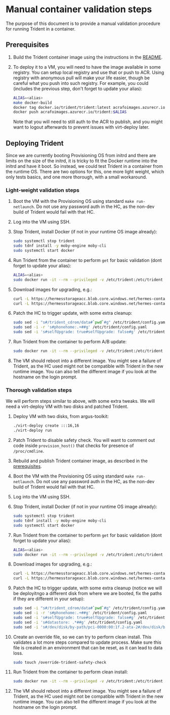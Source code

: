 # Manual container validation steps

The purpose of this document is to provide a manual validation procedure for
running Trident in a container.

## Prerequisites

1. Build the Trident container image using the instructions in the
   [README](../README.md#running-from-container).

2. To deploy it to a VM, you will need to have the image available in some
   registry. You can setup local registry and use that or push to ACR. Using
   registry with anonymous pull will make your life easier, though be careful
   what you push into such registry. For example, you could (includes the
   previous step, don't forget to update your alias):

   ```bash
   ALIAS=<alias>
   make docker-build
   docker tag docker.io/trident/trident:latest acrafoimages.azurecr.io/trident:$ALIAS
   docker push acrafoimages.azurecr.io/trident:$ALIAS
   ```

   Note that you will need to still auth to the ACR to publish, and you might
   want to logout afterwards to prevent issues with virt-deploy later.

## Deploying Trident

Since we are currently booting Provisioning OS from initrd and there are limits
on the size of the initrd, it is tricky to fit the Docker runtime into the
initrd and have it boot. So instead, we could test Trident in a container from
the runtime OS. There are two options for this, one more light weight, which
only tests basics, and one more thorough, with a small workaround.

### Light-weight validation steps

1. Boot the VM with the Provisioning OS using standard `make run-netlaunch`. Do
   not use any password auth in the HC, as the non-dev build of Trident would
   fail with that HC.
2. Log into the VM using SSH.
3. Stop Trident, install Docker (if not in your runtime OS image already):

   ```bash
   sudo systemctl stop trident
   sudo tdnf install -y moby-engine moby-cli
   sudo systemctl start docker
   ```

4. Run Trident from the container to perform `get` for basic validation (dont
   forget to update your alias):

   ```bash
   ALIAS=<alias>
   sudo docker run -it --rm --privileged -v /etc/trident:/etc/trident -v /var/lib/trident:/var/lib/trident -v /:/host --pid host acrafoimages.azurecr.io/trident:$ALIAS get
   ```

5. Download images for upgrading, e.g.:

   ```bash
   curl -L https://hermesstorageacc.blob.core.windows.net/hermes-container/452619/boot_v452619.raw.zst -o esp.rawzst
   curl -L https://hermesstorageacc.blob.core.windows.net/hermes-container/452619/root_v452619.raw.zst -o root.rawzst
   ```

6. Patch the HC to trigger update, with some extra cleanup:

   ```bash
   sudo sed -i "s#/trident_cdrom/data#`pwd`#g" /etc/trident/config.yaml
   sudo sed -i -r 's#phonehome:.+##g' /etc/trident/config.yaml
   sudo sed -i 's#selfUpgrade: true#selfUpgrade: false#g' /etc/trident/config.yaml
   ```

7. Run Trident from the container to perform A/B update:

   ```bash
   sudo docker run -it --rm --privileged -v /etc/trident:/etc/trident -v /var/lib/trident:/var/lib/trident -v /:/host -v /dev:/dev -v /run/udev:/run/udev -v /sys:/sys -v /run/systemd:/run/systemd -v `pwd`:`pwd` --pid host acrafoimages.azurecr.io/trident:$ALIAS run -v DEBUG
   ```

8. The VM should reboot into a different image. You might see a failure of
   Trident, as the HC used might not be compatible with Trident in the new
   runtime image. You can also tell the different image if you look at the
   hostname on the login prompt.

### Thorough validation steps

We will perform steps similar to above, with some extra tweaks. We will need a
virt-deploy VM with two disks and patched Trident.

1. Deploy VM with two disks, from argus-toolkit:

   ```bash
   ./virt-deploy create :::16,16
   ./virt-deploy run
   ```

2. Patch Trident to disable safety check. You will want to comment out code
   inside `provision_host()` that checks for presence of `/proc/cmdline`.

3. Rebuild and publish Trident container image, as described in the
   [prerequisites](#prerequisites).

4. Boot the VM with the Provisioning OS using standard `make run-netlaunch`. Do
   not use any password auth in the HC, as the non-dev build of Trident would
   fail with that HC.
5. Log into the VM using SSH.
6. Stop Trident, install Docker (if not in your runtime OS image already):

   ```bash
   sudo systemctl stop trident
   sudo tdnf install -y moby-engine moby-cli
   sudo systemctl start docker
   ```

7. Run Trident from the container to perform `get` for basic validation (dont
   forget to update your alias):

   ```bash
   ALIAS=<alias>
   sudo docker run -it --rm --privileged -v /etc/trident:/etc/trident -v /var/lib/trident:/var/lib/trident -v /:/host --pid host acrafoimages.azurecr.io/trident:$ALIAS get
   ```

8. Download images for upgrading, e.g.:

   ```bash
   curl -L https://hermesstorageacc.blob.core.windows.net/hermes-container/452619/boot_v452619.raw.zst -o esp.rawzst
   curl -L https://hermesstorageacc.blob.core.windows.net/hermes-container/452619/root_v452619.raw.zst -o root.rawzst
   ```

9. Patch the HC to trigger update, with some extra cleanup (notice we will be
   deployitngo a different disk from where we are booted, fix the paths if they
   are different in your setup):

   ```bash
   sudo sed -i "s#/trident_cdrom/data#`pwd`#g" /etc/trident/config.yaml
   sudo sed -i -r 's#phonehome:.+##g' /etc/trident/config.yaml
   sudo sed -i 's#selfUpgrade: true#selfUpgrade: false#g' /etc/trident/config.yaml
   sudo sed -i 's#datastore: .*##g' /etc/trident/config.yaml
   sudo sed -i 's#/dev/disk/by-path/pci-0000:00:1f.2-ata-2#/dev/disk/by-path/pci-0000:00:1f.2-ata-3#g' /etc/trident/config.yaml
   ```

10. Create an override file, so we can try to perform clean install. This
    validates a lot more steps compared to update process. Make sure this file
    is created in an environment that can be reset, as it can lead to data loss.

    ```bash
    sudo touch /override-trident-safety-check
    ```

11. Run Trident from the container to perform clean install:

    ```bash
    sudo docker run -it --rm --privileged -v /etc/trident:/etc/trident -v /var/lib/trident:/var/lib/trident -v /:/host -v /dev:/dev -v /run/udev:/run/udev -v /sys:/sys -v /run/systemd:/run/systemd -v `pwd`:`pwd` --pid host acrafoimages.azurecr.io/trident:$ALIAS run -v DEBUG
    ```

12. The VM should reboot into a different image. You might see a failure of
    Trident, as the HC used might not be compatible with Trident in the new
    runtime image. You can also tell the different image if you look at the
    hostname on the login prompt.
